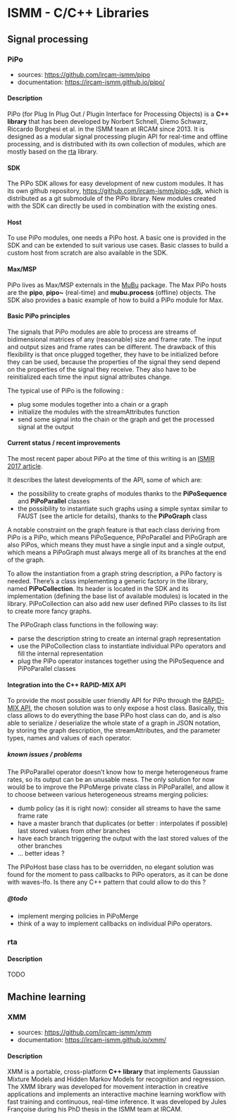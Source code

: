 # ISMM - C/C++ Libraries

## Signal processing

### PiPo

- sources: https://github.com/ircam-ismm/pipo
- documentation: https://ircam-ismm.github.io/pipo/

#### Description

PiPo (for Plug In Plug Out / Plugin Interface for Processing Objects) is a **C++ library** that has been developed by Norbert Schnell, Diemo Schwarz, Riccardo Borghesi et al. in the ISMM team at IRCAM since 2013.
It is designed as a modular signal processing plugin API for real-time and offline processing, and is distributed with its own collection of modules, which are mostly based on the [rta](https://github.com/Ircam-RnD/rta-lib) library.

#### SDK

The PiPo SDK allows for easy development of new custom modules. It has its own github repository, https://github.com/ircam-ismm/pipo-sdk, which is distributed as a git submodule of the PiPo library. New modules created with the SDK can directly be used in combination with the existing ones.

#### Host

To use PiPo modules, one needs a PiPo host. A basic one is provided in the SDK and can be extended to suit various use cases. Basic classes to build a custom host from scratch are also available in the SDK.

#### Max/MSP

PiPo lives as Max/MSP externals in the [MuBu](https://forum.ircam.fr/projects/detail/mubu/) package. The Max PiPo hosts are the **pipo**, **pipo~** (real-time) and **mubu.process** (offline) objects. The SDK also provides a basic example of how to build a PiPo module for Max.

#### Basic PiPo principles

The signals that PiPo modules are able to process are streams of bidimensional matrices of any (reasonable) size and frame rate. The input and output sizes and frame rates can be different. The drawback of this flexibility is that once plugged together, they have to be initialized before they can be used, because the properties of the signal they send depend on the properties of the signal they receive.
They also have to be reinitialized each time the input signal attributes change.

The typical use of PiPo is the following :

- plug some modules together into a chain or a graph
- initialize the modules with the streamAttributes function
- send some signal into the chain or the graph and get the processed signal at the output

#### Current status / recent improvements

The most recent paper about PiPo at the time of this writing is an [ISMIR 2017 article](https://ismir2017.smcnus.org/wp-content/uploads/2017/10/125_Paper.pdf).

It describes the latest developments of the API, some of which are:

- the possibility to create graphs of modules thanks to the **PiPoSequence** and **PiPoParallel** classes
- the possibility to instantiate such graphs using a simple syntax similar to FAUST (see the article for details), thanks to the **PiPoGraph** class

A notable constraint on the graph feature is that each class deriving from PiPo is a PiPo, which means PiPoSequence, PiPoParallel and PiPoGraph are also PiPos, which means they must have a single input and a single output, which means a PiPoGraph must always merge all of its branches at the end of the graph.

To allow the instantiation from a graph string description, a PiPo factory is needed. There’s a class implementing a generic factory in the library, named **PiPoCollection**. Its header is located in the SDK and its implementation (defining the base list of available modules) is located in the library. PiPoCollection can also add new user defined PiPo classes to its list to create more fancy graphs.

The PiPoGraph class functions in the following way:

- parse the description string to create an internal graph representation
- use the PiPoCollection class to instantiate individual PiPo operators and fill the internal representation
- plug the PiPo operator instances together using the PiPoSequence and PiPoParallel classes

#### Integration into the C++ RAPID-MIX API

To provide the most possible user friendly API for PiPo through the [RAPID-MIX API](http://gitlab.doc.gold.ac.uk/rapid-mix/RAPID-MIX_API), the chosen solution was to only expose a host class. Basically, this class allows to do everything the base PiPo host class can do, and is also able to serialize / deserialize the whole state of a graph in JSON notation, by storing the graph description, the streamAttributes, and the parameter types, names and values of each operator.

##### known issues / problems

The PiPoParallel operator doesn’t know how to merge heterogeneous frame rates, so its output can be an unusable mess. The only solution for now would be to improve the PiPoMerge private class in PiPoParallel, and allow it to choose between various heterogeneous streams merging policies:

- dumb policy (as it is right now): consider all streams to have the same frame rate
- have a master branch that duplicates (or better : interpolates if possible) last stored values from other branches
- have each branch triggering the output with the last stored values of the other branches
- … better ideas ?

The PiPoHost base class has to be overridden, no elegant solution was found for the moment to pass callbacks to PiPo operators, as it can be done with waves-lfo. Is there any C++ pattern that could allow to do this ?

##### @todo

- implement merging policies in PiPoMerge
- think of a way to implement callbacks on individual PiPo operators.

### rta

#### Description

TODO

## Machine learning

### XMM

- sources: https://github.com/ircam-ismm/xmm
- documentation: https://ircam-ismm.github.io/xmm/

#### Description

XMM is a portable, cross-platform **C++ library** that implements Gaussian Mixture Models and Hidden Markov Models for recognition and regression. The XMM library was developed for movement interaction in creative applications and implements an interactive machine learning workflow with fast training and continuous, real-time inference.
It was developed by Jules Françoise during his PhD thesis in the ISMM team at IRCAM.
